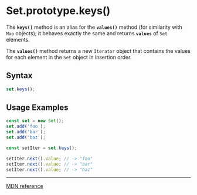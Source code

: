 # Set.prototype.keys()

The **`keys()`** method is an alias for the **`values()`** method (for similarity with `Map` objects); it behaves exactly the same and returns **`values`** of `Set` elements.

The **`values()`** method returns a new `Iterator` object that contains the values for each element in the `Set` object in insertion order.

## Syntax

```js
set.keys();
```

## Usage Examples

```js
const set = new Set();
set.add('foo');
set.add('bar');
set.add('baz');

const setIter = set.keys();

setIter.next().value; // -> "foo"
setIter.next().value; // -> "bar"
setIter.next().value; // -> "baz"
```

---

[MDN reference](https://developer.mozilla.org/en-US/docs/Web/JavaScript/Reference/Global_Objects/Set/values)

